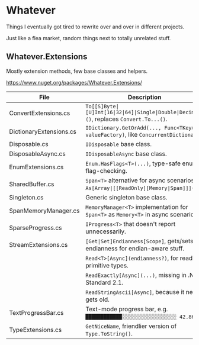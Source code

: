# Whatever

Things I eventually got tired to rewrite over and over in different projects.

Just like a flea market, random things next to totally unrelated stuff.

## Whatever.Extensions

Mostly extension methods, few base classes and helpers.

https://www.nuget.org/packages/Whatever.Extensions/


| File | Description |
| - | - |
| ConvertExtensions.cs | `To[[S]Byte\|[U]Int[16\|32\|64]\|Single\|Double\|Decimal]()`, replaces `Convert.To...()`. |
| DictionaryExtensions.cs | `IDictionary.GetOrAdd(..., Func<TKey> valueFactory)`, like `ConcurrentDictionary`. |
| Disposable.cs | `IDisposable` base class. |
| DisposableAsync.cs | `IDisposableAsync` base class. |
| EnumExtensions.cs | `Enum.HasFlags<T>(...)`, type-safe enum flag-checking.|
| SharedBuffer.cs | `Span<T>` alternative for async scenarios + `As[Array\|[[ReadOnly][Memory\|Span]]]()`. |
| Singleton.cs | Generic singleton base class. |
| SpanMemoryManager.cs | `MemoryManager<T>` implementation for `Span<T>` as `Memory<T>` in async scenarios. |
| SparseProgress.cs | `IProgress<T>` that doesn't report unnecessarily. |
| StreamExtensions.cs |`[Get\|Set]Endianness[Scope]`, gets/sets endianness for endian-aware stuff. |
| |`Read<T>[Async](endianness?)`, for reading primitive types. |
| |`ReadExactly[Async](...)`, missing in .NET Standard 2.1. |
| |`ReadStringAscii[Async]`, because it never gets old. |
| TextProgressBar.cs | Text-mode progress bar, e.g. `████████████░░░░░░░░░░░░░░░░░░ 42.86%`.|
| TypeExtensions.cs | `GetNiceName`, friendlier version of `Type.ToString()`.|